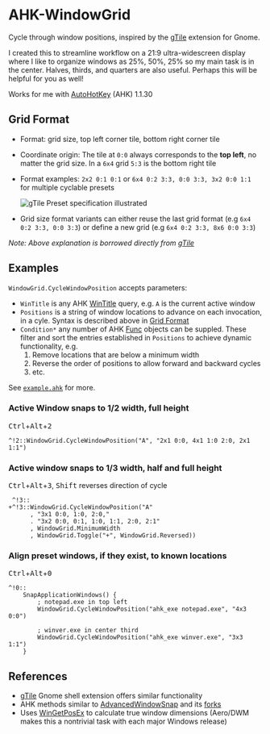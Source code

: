 # AHK-WindowGrid
Cycle through window positions, inspired by the [gTile](https://github.com/gTile/gTile) extension for Gnome.

I created this to streamline workflow on a 21:9 ultra-widescreen display where I like to organize windows as 25%, 50%, 25% so my main task is in the center. Halves, thirds, and quarters are also useful. Perhaps this will be helpful for you as well!

Works for me with [AutoHotKey](https://autohotkey.com) (AHK) 1.1.30

## Grid Format

  * Format: grid size, top left corner tile, bottom right corner tile
  * Coordinate origin: The tile at `0:0` always corresponds to the **top left**, no matter the grid size. 
    In a `6x4` grid `5:3` is the bottom right tile
  * Format examples: `2x2 0:1 0:1` or `6x4 0:2 3:3, 0:0 3:3, 3x2 0:0 1:1` for multiple cyclable presets
    
    ![gTile Preset specification illustrated](https://user-images.githubusercontent.com/11145016/57080232-61310a00-6cf2-11e9-9ba2-bdd55b62fd2c.png)
    <!--
    | columns → | index    | 0         | 1         | 2         |
    | --------- | -------- | --------- | --------- | --------- |
    | **rows**  | **0**    | 0:0       | 1:0       | 2:0       |
    | **↓**     | **1**    | 0:1       | 1:1       | 2:1       |
    -->
  * Grid size format variants can either reuse the last grid format (e.g `6x4 0:2 3:3, 0:0 3:3`) or define a new grid (e.g `6x4 0:2 3:3, 8x6 0:0 3:3`)

*Note: Above explanation is borrowed directly from [gTile](https://github.com/gTile/gTile#configuration)*


## Examples

`WindowGrid.CycleWindowPosition` accepts parameters:
* `WinTitle` is any AHK [WinTitle](https://www.autohotkey.com/docs/misc/WinTitle.htm) query, e.g. `A` is the current active window
* `Positions` is a string of window locations to advance on each invocation, in a cyle. Syntax is described above in [Grid Format](#GridFormat)
* `Condition*` any number of AHK [Func](https://www.autohotkey.com/docs/objects/Func.htm) objects can be suppled. These filter and sort the entries established in `Positions` to achieve dynamic functionality, e.g.
    1. Remove locations that are below a minimum width
    2. Reverse the order of positions to allow forward and backward cycles
    3. etc.

See [`example.ahk`](example.ahk) for more. 

### Active Window snaps to 1/2 width, full height
<kbd>Ctrl</kbd>+<kbd>Alt</kbd>+<kbd>2</kbd>
```
^!2::WindowGrid.CycleWindowPosition("A", "2x1 0:0, 4x1 1:0 2:0, 2x1 1:1")
```

### Active window snaps to 1/3 width, half and full height
<kbd>Ctrl</kbd>+<kbd>Alt</kbd>+<kbd>3</kbd>, <kbd>Shift</kbd> reverses direction of cycle
```
 ^!3::
+^!3::WindowGrid.CycleWindowPosition("A"
      , "3x1 0:0, 1:0, 2:0,"
      . "3x2 0:0, 0:1, 1:0, 1:1, 2:0, 2:1"
      , WindowGrid.MinimumWidth
      , WindowGrid.Toggle("+", WindowGrid.Reversed))
```

### Align preset windows, if they exist, to known locations
<kbd>Ctrl</kbd>+<kbd>Alt</kbd>+<kbd>0</kbd>
```
^!0::
	SnapApplicationWindows() {
		; notepad.exe in top left
		WindowGrid.CycleWindowPosition("ahk_exe notepad.exe", "4x3 0:0")
		
		; winver.exe in center third
		WindowGrid.CycleWindowPosition("ahk_exe winver.exe", "3x3 1:1")
	}
```

## References

* [gTile](https://github.com/gTile/gTile) Gnome shell extension offers similar functionality
* AHK methods similar to [AdvancedWindowSnap](https://gist.github.com/AWMooreCO/1ef708055a11862ca9dc) and its [forks](https://gist.github.com/park-brian/f3f790e559e5145b99bf0f19c7928dd8)
* Uses [WinGetPosEx](https://github.com/pacobyte/AutoHotkey-Lib-WinGetPosEx) to calculate true window dimensions (Aero/DWM makes this a nontrivial task with each major Windows release)
